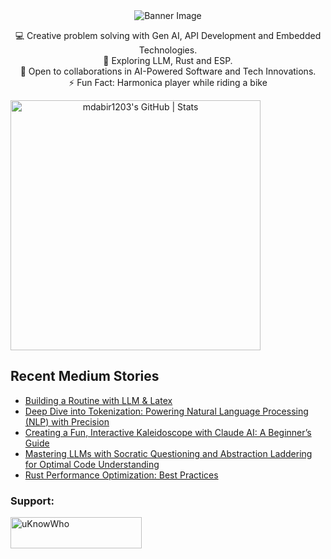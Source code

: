 <div align="center">
  <img src="https://github.com/mdabir1203/mdabir1203/assets/66947064/dc33981c-00bf-42e4-a644-06d63ecc16d7" alt="Banner Image" />
  
</div>

<p style="text-align: center;">

<div align="center">
💻 Creative problem solving with Gen AI, API Development and Embedded Technologies.<br>
🌱 Exploring LLM, Rust and ESP.<br>
🚀 Open to collaborations in AI-Powered Software and Tech Innovations.<br>
⚡ Fun Fact: Harmonica player while riding a bike 
</p>
</div>

<a align="center" href="https://quira.sh?utm_source=widgets&utm_campaign=mdabir1203">
  <img src="https://stats.quira.sh/mdabir1203/github?theme=dark" alt="mdabir1203's GitHub | Stats" width="400" height="400">
</a>


## Recent Medium Stories

<!-- BLOG-POST-LIST:START -->
- [Building a Routine with LLM &amp; Latex](https://medium.com/@md.abir1203/building-a-routine-with-llm-latex-5517a55f51a8?source=rss-b62bf3bb75c7------2)
- [Deep Dive into Tokenization: Powering Natural Language Processing &lpar;NLP&rpar; with Precision](https://medium.com/@md.abir1203/deep-dive-into-tokenization-powering-natural-language-processing-nlp-with-precision-d2530fe58536?source=rss-b62bf3bb75c7------2)
- [Creating a Fun, Interactive Kaleidoscope with Claude AI: A Beginner’s Guide](https://medium.com/@md.abir1203/creating-a-fun-interactive-kaleidoscope-with-claude-ai-a-beginners-guide-5b690c09da2d?source=rss-b62bf3bb75c7------2)
- [Mastering LLMs with Socratic Questioning and Abstraction Laddering for Optimal Code Understanding](https://medium.com/@md.abir1203/unlocking-code-comprehension-leveraging-llm-and-socratic-questioning-ce3d69141076?source=rss-b62bf3bb75c7------2)
- [Rust Performance Optimization: Best Practices](https://medium.com/@md.abir1203/rust-performance-optimization-best-practices-c9de20154f46?source=rss-b62bf3bb75c7------2)
<!-- BLOG-POST-LIST:END -->


**<h3 align="left">Support:</h3>**
<p><a href="https://www.buymeacoffee.com/uKnowWho"> <img align="left" src="https://cdn.buymeacoffee.com/buttons/v2/default-yellow.png" height="50" width="210" alt="uKnowWho" /></a></p><br><br>

